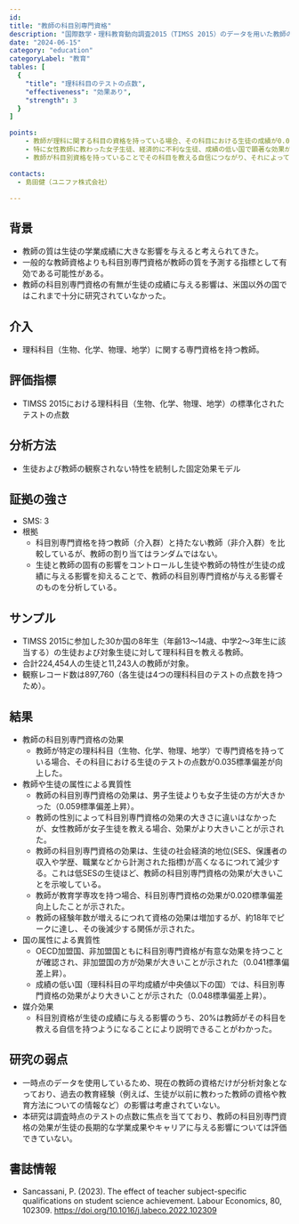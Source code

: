 ```yaml
---
id: 
title: "教師の科目別専門資格"
description: "国際数学・理科教育動向調査2015（TIMSS 2015）のデータを用いた教師の科目別専門資格が生徒の理科の成績に与える影響"
date: "2024-06-15"
category: "education"
categoryLabel: "教育"
tables: [
  {
    "title": "理科科目のテストの点数",
    "effectiveness": "効果あり",
    "strength": 3
  }
]

points:
    - 教師が理科に関する科目の資格を持っている場合、その科目における生徒の成績が0.035標準偏差向上した。
    - 特に女性教師に教わった女子生徒、経済的に不利な生徒、成績の低い国で顕著な効果が見られる。
    - 教師が科目別資格を持っていることでその科目を教える自信につながり、それによって生徒の成績を向上させていることが考えられる。

contacts:
  - 島田健（ユニファ株式会社）

---
```


## 背景 
- 教師の質は生徒の学業成績に大きな影響を与えると考えられてきた。
- 一般的な教師資格よりも科目別専門資格が教師の質を予測する指標として有効である可能性がある。
- 教師の科目別専門資格の有無が生徒の成績に与える影響は、米国以外の国ではこれまで十分に研究されていなかった。

## 介入
- 理科科目（生物、化学、物理、地学）に関する専門資格を持つ教師。

## 評価指標
- TIMSS 2015における理科科目（生物、化学、物理、地学）の標準化されたテストの点数

## 分析方法
- 生徒および教師の観察されない特性を統制した固定効果モデル

## 証拠の強さ
- SMS: 3
- 根拠 
    - 科目別専門資格を持つ教師（介入群）と持たない教師（非介入群）を比較しているが、教師の割り当てはランダムではない。
    - 生徒と教師の固有の影響をコントロールし生徒や教師の特性が生徒の成績に与える影響を抑えることで、教師の科目別専門資格が与える影響そのものを分析している。

## サンプル
- TIMSS 2015に参加した30か国の8年生（年齢13〜14歳、中学2〜3年生に該当する）の生徒および対象生徒に対して理科科目を教える教師。
- 合計224,454人の生徒と11,243人の教師が対象。
- 観察レコード数は897,760（各生徒は4つの理科科目のテストの点数を持つため）。

## 結果
- 教師の科目別専門資格の効果
    - 教師が特定の理科科目（生物、化学、物理、地学）で専門資格を持っている場合、その科目における生徒のテストの点数が0.035標準偏差が向上した。
- 教師や生徒の属性による異質性
    - 教師の科目別専門資格の効果は、男子生徒よりも女子生徒の方が大きかった（0.059標準偏差上昇）。
    - 教師の性別によって科目別専門資格の効果の大きさに違いはなかったが、女性教師が女子生徒を教える場合、効果がより大きいことが示された。
    - 教師の科目別専門資格の効果は、生徒の社会経済的地位(SES、保護者の収入や学歴、職業などから計測された指標)が高くなるにつれて減少する。これは低SESの生徒ほど、教師の科目別専門資格の効果が大きいことを示唆している。
    - 教師が教育学専攻を持つ場合、科目別専門資格の効果が0.020標準偏差向上したことが示された。
    - 教師の経験年数が増えるにつれて資格の効果は増加するが、約18年でピークに達し、その後減少する関係が示された。
- 国の属性による異質性
    - OECD加盟国、非加盟国ともに科目別専門資格が有意な効果を持つことが確認され、非加盟国の方が効果が大きいことが示された（0.041標準偏差上昇）。
    - 成績の低い国（理科科目の平均成績が中央値以下の国）では、科目別専門資格の効果がより大きいことが示された（0.048標準偏差上昇）。
- 媒介効果
    - 科目別資格が生徒の成績に与える影響のうち、20%は教師がその科目を教える自信を持つようになることにより説明できることがわかった。

## 研究の弱点
- 一時点のデータを使用しているため、現在の教師の資格だけが分析対象となっており、過去の教育経験（例えば、生徒が以前に教わった教師の資格や教育方法についての情報など）の影響は考慮されていない。
- 本研究は調査時点のテストの点数に焦点を当てており、教師の科目別専門資格の効果が生徒の長期的な学業成果やキャリアに与える影響については評価できていない。

## 書誌情報
- Sancassani, P. (2023). The effect of teacher subject-specific qualifications on student science achievement. Labour Economics, 80, 102309. https://doi.org/10.1016/j.labeco.2022.102309
